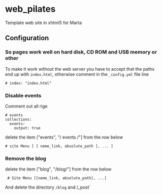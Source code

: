 # web\_pilates
Template web site in xhtml5 for Marta

## Configuration

### So pages work well on hard disk, CD ROM and USB memory or other

To make it work without the web server you have to accept that the paths end up with `index.html`, otherwise comment in the `_config.yml` file line

    # index: "index.html"

###  Disable events

Comment out all rige

    # events
    collections:
      events:
        output: true

delete the item ["events", "/ events /"] from the row below
    
    # site Menu [ [ neme_link, absolute_path ], ... ]

### Remove the blog

delete the item ["blog", "/blog/"] from the row below

     # Site Menu [[neme_link, absolute_path], ...]

And delete the directory `/blog` and /_post`
